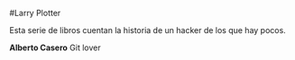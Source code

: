 #Larry Plotter

Esta serie de libros cuentan la historia de un hacker de los que hay pocos.

**Alberto Casero** Git lover
